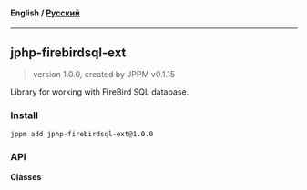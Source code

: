 #### **English** / [Русский](README.ru.md)

---

## jphp-firebirdsql-ext
> version 1.0.0, created by JPPM v0.1.15

Library for working with FireBird SQL database.

### Install
```
jppm add jphp-firebirdsql-ext@1.0.0
```

### API
**Classes**